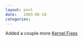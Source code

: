 ```yaml
---
layout: post
date:   2003-06-10
categories:
---
```

Added a couple more <a href="zlinux/kernelfixes">Kernel Fixes</a>
